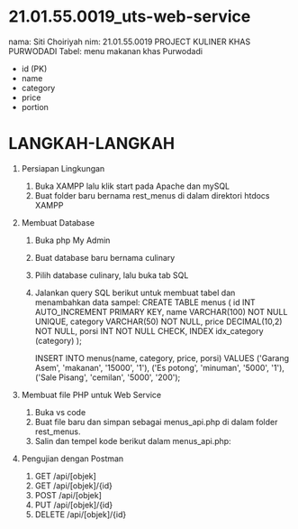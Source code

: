 # 21.01.55.0019_uts-web-service
nama: Siti Choiriyah
nim: 21.01.55.0019
PROJECT KULINER KHAS PURWODADI
Tabel: menu makanan khas Purwodadi
- id (PK)
- name
- category
- price
- portion

# LANGKAH-LANGKAH
1. Persiapan Lingkungan
   1. Buka XAMPP lalu klik start pada Apache dan mySQL
   2. Buat folder baru bernama rest_menus di dalam direktori htdocs XAMPP

3. Membuat Database
   1. Buka php My Admin
   2. Buat database baru bernama culinary
   3. Pilih database culinary, lalu buka tab SQL
   4. Jalankan query SQL berikut untuk membuat tabel dan menambahkan data sampel:
      CREATE TABLE menus (
      id INT AUTO_INCREMENT PRIMARY KEY,
      name VARCHAR(100) NOT NULL UNIQUE,
      category VARCHAR(50) NOT NULL,
      price DECIMAL(10,2) NOT NULL,
      porsi INT NOT NULL CHECK,
      INDEX idx_category (category) 
      );

      INSERT INTO menus(name, category, price, porsi) VALUES
      ('Garang Asem', 'makanan', '15000', '1'),
      ('Es potong', 'minuman', '5000', '1'),
      ('Sale Pisang', 'cemilan', '5000', '200');

5. Membuat file PHP untuk Web Service
   1. Buka vs code
   2. Buat file baru dan simpan sebagai menus_api.php di dalam folder rest_menus.
   3. Salin dan tempel kode berikut dalam menus_api.php:
      
      

7. Pengujian dengan Postman
   1. GET /api/[objek]
   2. GET /api/[objek]/{id}
   3. POST /api/[objek]
   4. PUT /api/[objek]/{id}
   5. DELETE /api/[objek]/{id}
